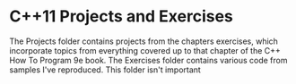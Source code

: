# C++11 Projects and Exercises

The Projects folder contains projects from the chapters exercises, which incorporate topics from everything covered up to that chapter of the C++ How To Program 9e book. The Exercises folder contains various code from samples I've reproduced. This folder isn't important
